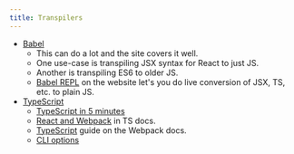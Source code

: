 ```yaml
---
title: Transpilers
---
```


- [Babel](https://babeljs.io/)
    - This can do a lot and the site covers it well.
    - One use-case is transpiling JSX syntax for React to just JS.
    - Another is transpiling ES6 to older JS.
    - [Babel REPL](https://babeljs.io/repl/) on the website let's you do live conversion of JSX, TS, etc. to plain JS.
- [TypeScript](http://www.typescriptlang.org/)
    - [TypeScript in 5 minutes](https://www.typescriptlang.org/docs/handbook/typescript-in-5-minutes.html)
    - [React and Webpack](https://www.typescriptlang.org/docs/handbook/react-&-webpack.html) in TS docs.
    - [TypeScript](https://webpack.js.org/guides/typescript/) guide on the Webpack docs.
    - [CLI options](https://www.typescriptlang.org/docs/handbook/compiler-options.html)
